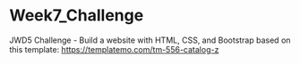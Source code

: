 # Week7_Challenge
JWD5 Challenge - Build a website with HTML, CSS, and Bootstrap based on this template: https://templatemo.com/tm-556-catalog-z 
